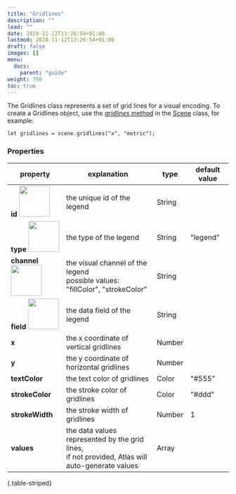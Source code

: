 ```yaml
---
title: "Gridlines"
description: ""
lead: ""
date: 2020-11-12T13:26:54+01:00
lastmod: 2020-11-12T13:26:54+01:00
draft: false
images: []
menu:
  docs:
    parent: "guide"
weight: 750
toc: true
---
```


The Gridlines class represents a set of grid lines for a visual encoding. To create a Gridlines object, use the [_gridlines_ method](../../group/scene/#methods-create-guides) in the [Scene](../../group/scene/) class, for example:

    let gridlines = scene.gridlines("x", "metric");

### Properties
| property |  explanation   | type | default value |
| --- | --- | --- | --- |
|**id** <img width="70px" src="../../readonly.png">| the unique id of the legend | String |  | 
|**type** <img width="70px" src="../../readonly.png"> | the type of the legend | String | "legend" | 
|**channel** <img width="70px" src="../../readonly.png">| the visual channel of the legend<br>possible values: "fillColor", "strokeColor" | String | | 
|**field** <img width="70px" src="../../readonly.png">| the data field of the legend | String | | 
|**x**| the x coordinate of vertical gridlines | Number | | 
|**y**| the y coordinate of horizontal gridlines | Number | | 
|**textColor**| the text color of gridlines | Color | "#555" | 
|**strokeColor**| the stroke color of gridlines | Color | "#ddd" | 
|**strokeWidth**| the stroke width of gridlines | Number | 1 | 
|**values** | the data values represented by the grid lines,<br>if not provided, Atlas will auto-generate values | Array | | 
{.table-striped}